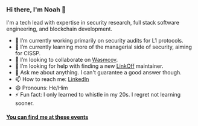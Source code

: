 ### Hi there, I'm Noah 👋

I'm a tech lead with expertise in security research, full stack software engineering, and blockchain development. 

- 🔭 I’m currently working primarily on security audits for L1 protocols.
- 🌱 I’m currently learning more of the managerial side of security, aiming for CISSP.
- 👯 I’m looking to collaborate on [Wasmcov](https://github.com/njelich/wasmcov).
- 🤔 I’m looking for help with finding a new [LinkOff](https://github.com/njelich/LinkOff) maintainer.
- 💬 Ask me about anything. I can't guarantee a good answer though.
- 📫 How to reach me: [LinkedIn](https://www.linkedin.com/in/njelich/)
- 😄 Pronouns: He/Him
- ⚡ Fun fact: I only learned to whistle in my 20s. I regret not learning sooner.

#### [You can find me at these events](https://sessionize.com/njelich)
